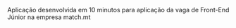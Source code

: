 Aplicação desenvolvida em 10 minutos para aplicação da vaga de Front-End Júnior na empresa match.mt
